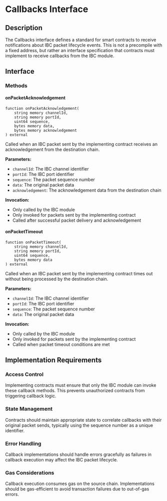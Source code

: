 # Callbacks Interface

## Description

The Callbacks interface defines a standard for smart contracts to receive notifications about IBC packet lifecycle events.
This is not a precompile with a fixed address, but rather an interface specification that contracts must implement to receive callbacks from the IBC module.

## Interface

### Methods

#### onPacketAcknowledgement

```solidity
function onPacketAcknowledgement(
    string memory channelId,
    string memory portId,
    uint64 sequence,
    bytes memory data,
    bytes memory acknowledgement
) external
```

Called when an IBC packet sent by the implementing contract receives an acknowledgement from the destination chain.

**Parameters:**

- `channelId`: The IBC channel identifier
- `portId`: The IBC port identifier
- `sequence`: The packet sequence number
- `data`: The original packet data
- `acknowledgement`: The acknowledgement data from the destination chain

**Invocation:**

- Only called by the IBC module
- Only invoked for packets sent by the implementing contract
- Called after successful packet delivery and acknowledgement

#### onPacketTimeout

```solidity
function onPacketTimeout(
    string memory channelId,
    string memory portId,
    uint64 sequence,
    bytes memory data
) external
```

Called when an IBC packet sent by the implementing contract times out without being processed by the destination chain.

**Parameters:**

- `channelId`: The IBC channel identifier
- `portId`: The IBC port identifier
- `sequence`: The packet sequence number
- `data`: The original packet data

**Invocation:**

- Only called by the IBC module
- Only invoked for packets sent by the implementing contract
- Called when packet timeout conditions are met

## Implementation Requirements

### Access Control

Implementing contracts must ensure that only the IBC module can invoke these callback methods. This prevents unauthorized contracts from triggering callback logic.

### State Management

Contracts should maintain appropriate state to correlate callbacks with their original packet sends, typically using the sequence number as a unique identifier.

### Error Handling

Callback implementations should handle errors gracefully as failures in callback execution may affect the IBC packet lifecycle.

### Gas Considerations

Callback execution consumes gas on the source chain. Implementations should be gas-efficient to avoid transaction failures due to out-of-gas errors.
